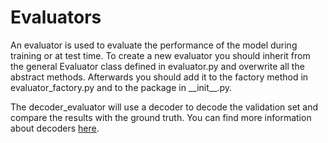# Evaluators

An evaluator is used to evaluate the performance of the model during training
or at test time. To create a new evaluator you should inherit from the general
Evaluator class defined in evaluator.py and overwrite all the abstract methods.
Afterwards you should add it to the factory method in evaluator_factory.py and
to the package in \_\_init\_\_.py.

The decoder_evaluator will use a decoder to decode the validation set and
compare the results with the ground truth. You can find more information about
decoders [here](../decoders/README.md).
